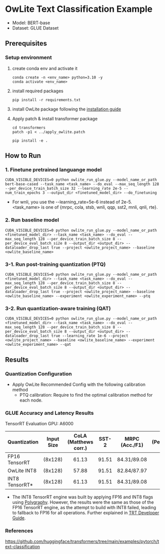 # OwLite Text Classification Example
- Model: BERT-base
- Dataset: GLUE Dataset
## Prerequisites

### Setup environment    
1. create conda env and activate it
    ```
    conda create -n <env_name> python=3.10 -y
    conda activate <env_name>
    ```
2. install required packages
    ```
    pip install -r requirements.txt
    ```
3. install OwLite package following the [installation guide](https://squeezebits.gitbook.io/owlite/user-guide/getting-started/install)

4. Apply patch & install transformer package
    ```
    cd transformers
    patch -p1 < ../apply_owlite.patch

    pip install -e .
    ```
## How to Run

### 1. Finetune pretrained languange model 

    CUDA_VISIBLE_DEVICES=0 python owlite_run_glue.py --model_name_or_path bert-base-cased --task_name <task_name> --do_eval --max_seq_length 128 --per_device_train_batch_size 32 --learning_rate 2e-5 --num_train_epochs 3 --output_dir <finetuned_model_dir> --do_finetuning

- For wnli, you use the --learning_rate=5e-6 instead of 2e-5.
    <task_name> is one of {mrpc, cola, stsb, wnli, qqp, sst2, mnli, qnli, rte}.

### 2. Run baseline model
    CUDA_VISIBLE_DEVICES=0 python owlite_run_glue.py --model_name_or_path <finetuned_model_dir> --task_name <task_name> --do_eval --max_seq_length 128 --per_device_train_batch_size 8 --per_device_eval_batch_size 8 --output_dir <output_dir> --dataloader_drop_last true --project <owlite_project_name> --baseline <owlite_baseline_name>

### 3-1. Run post-training quantization (PTQ)
    
    CUDA_VISIBLE_DEVICES=0 python owlite_run_glue.py --model_name_or_path <finetuned_model_dir> --task_name <task_name> --do_eval --max_seq_length 128 --per_device_train_batch_size 8 --per_device_eval_batch_size 8 --output_dir <output_dir> --dataloader_drop_last true --project <owlite_project_name> --baseline <owlite_baseline_name> --experiment <owlite_experiment_name> --ptq
    
### 3-2. Run quantization-aware training (QAT)
    
    CUDA_VISIBLE_DEVICES=0 python owlite_run_glue.py --model_name_or_path <finetuned_model_dir> --task_name <task_name> --do_eval --max_seq_length 128 --per_device_train_batch_size 8 --per_device_eval_batch_size 8 --output_dir <output_dir> --dataloader_drop_last true --learning_rate 1e-6 --project <owlite_project_name> --baseline <owlite_baseline_name> --experiment <owlite_experiment_name> --qat
    
## Results

### Quantization Configuration

- Apply OwLite Recommended Config with the following calibration method
    - PTQ calibration: Require to find the optimal calibration method for each node.
    
### GLUE Accuracy and Latency Results
TensorRT Evaluation GPU: A6000

| Quantization  | Input Size | CoLA (Matthews corr.) | SST-2 | MRPC (Acc./F1) | STS-B (Pearson/Spearman corr.)| QQP (Acc./F1)| MNLI (Matched/Mismatched Acc.) | QNLI  | RTE   | WNLI  | Latency (ms) |  
| ------------- |:----------:|:---------------------:|:-----:|:--------------:|:-----------------------------:|:------------:|:------------------------------:|:-----:|:-----:|:-----:|:------------:|
| FP16 TensorRT | (8x128)    | 61.13                 | 91.51 | 84.31/89.08    | 87.85/87.60                   | 90.59/87.29  | 83.97/84.45                    | 90.72 | 65.43 | 57.14 | 2.32         | 
| OwLite INT8   | (8x128)    | 57.88                 | 91.51 | 82.84/87.97    | 87.35/87.16                   | 89.33/86.03  | 83.43/83.23                    | 89.74 | 64.68 | 57.14 | 1.65         |
| INT8 TensorRT*| (8x128)    | 61.13                 | 91.51 | 84.31/89.08    | 87.85/87.60                   | 90.59/87.29  | 83.97/84.45                    | 90.72 | 65.43 | 57.14 | 2.32         |

- The INT8 TensorRT engine was built by applying FP16 and INT8 flags using [Polygraphy](https://github.com/NVIDIA/TensorRT/tree/main/tools/Polygraphy). However, the results were the same as those of the FP16 TensorRT engine, as the attempt to build with INT8 failed, leading to fallback to FP16 for all operations. Further explained in [TRT Developer Guide](https://docs.nvidia.com/deeplearning/tensorrt/developer-guide).

### References
https://github.com/huggingface/transformers/tree/main/examples/pytorch/text-classification